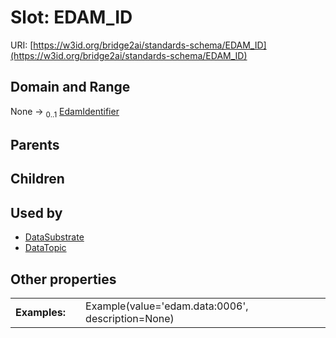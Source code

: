 
# Slot: EDAM_ID




URI: [https://w3id.org/bridge2ai/standards-schema/EDAM_ID](https://w3id.org/bridge2ai/standards-schema/EDAM_ID)


## Domain and Range

None &#8594;  <sub>0..1</sub> [EdamIdentifier](types/EdamIdentifier.md)

## Parents


## Children


## Used by

 * [DataSubstrate](DataSubstrate.md)
 * [DataTopic](DataTopic.md)

## Other properties

|  |  |  |
| --- | --- | --- |
| **Examples:** | | Example(value='edam.data:0006', description=None) |

